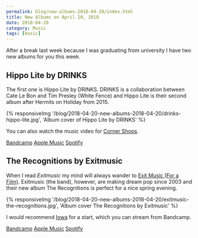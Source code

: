 ```yaml
---
permalink: blog/new-albums-2018-04-20/index.html
title: New Albums on April 20, 2018
date: 2018-04-20
category: Music
tags: [music]
---
```


After a break last week because I was graduating from university I have two new albums for you this week.

## Hippo Lite by DRINKS

The first one is Hippo Lite by DRINKS. DRINKS is a collaboration between Cate Le Bon and Tim Presley (White Fence) and Hippo Lite is their second album after Hermits on Holiday from 2015.

{% responsiveImg '/blog/2018-04-20-new-albums-2018-04-20/drinks-hippo-lite.jpg', 'Album cover of Hippo Lite by DRINKS' %}

You can also watch the music video for [Corner Shops](https://www.youtube.com/watch?v=V87KEg_J3hg).

[Bandcamp](https://drinks.bandcamp.com/album/hippo-lite)
[Apple Music](https://itunes.apple.com/at/album/hippo-lite/1347967254?l=en)
[Spotify](https://open.spotify.com/album/6V9c46US2xiiS6iFmnj7WV)

## The Recognitions by Exitmusic

When I read _Exitmusic_ my mind will always wander to [Exit Music (For a Film)](https://open.spotify.com/track/4Na0siMtWOW9pJoWJ1Ponv). Exitmusic (the band), however, are making dream pop since 2003 and their new album The Recognitions is perfect for a nice spring evening.

{% responsiveImg '/blog/2018-04-20-new-albums-2018-04-20/exitmusic-the-recognitions.jpg', 'Album cover The Recognitions by Exitmusic' %}

I would recommend [Iowa](https://exitmusic.bandcamp.com/track/iowa) for a start, which you can stream from Bandcamp.

[Bandcamp](https://exitmusic.bandcamp.com/album/the-recognitions)
[Apple Music](https://itunes.apple.com/at/album/the-recognitions/1342808966?l=en)
[Spotify](https://open.spotify.com/album/6IfJrQ9KPPez2yZAoTNGgT)

